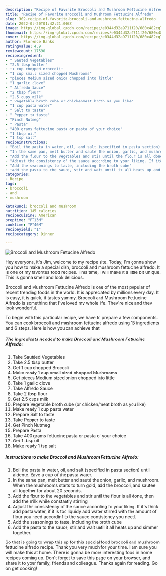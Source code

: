 ```yaml
---
description: "Recipe of Favorite Broccoli and Mushroom Fettucine Alfredo"
title: "Recipe of Favorite Broccoli and Mushroom Fettucine Alfredo"
slug: 302-recipe-of-favorite-broccoli-and-mushroom-fettucine-alfredo
date: 2022-01-20T01:42:21.006Z
image: https://img-global.cpcdn.com/recipes/e0344d32a9711f20/680x482cq70/broccoli-and-mushroom-fettucine-alfredo-recipe-main-photo.jpg
thumbnail: https://img-global.cpcdn.com/recipes/e0344d32a9711f20/680x482cq70/broccoli-and-mushroom-fettucine-alfredo-recipe-main-photo.jpg
cover: https://img-global.cpcdn.com/recipes/e0344d32a9711f20/680x482cq70/broccoli-and-mushroom-fettucine-alfredo-recipe-main-photo.jpg
author: Florence Banks
ratingvalue: 4.9
reviewcount: 17590
recipeingredient:
- " Sauted Vegetables"
- "2.5 tbsp butter"
- "1 cup chopped Broccoli"
- "1 cup small sized chopped Mushrooms"
- "pieces Medium sized onion chopped into little"
- "1 garlic clove"
- " Alfredo Sauce"
- "2 tbsp flour"
- "2.5 cups milk"
- " Vegetable broth cube or chickenmeat broth as you like"
- "1 cup pasta water"
- " Salt to taste"
- " Pepper to taste"
- "Pinch Nutmeg"
- " Pasta"
- "400 grams fettucine pasta or pasta of your choice"
- "1 tbsp oil"
- "1 tsp salt"
recipeinstructions:
- "Boil the pasta in water, oil, and salt (specified in pasta section) until aldente. Save a cup of the pasta water."
- "In the same pan, melt butter and sauté the onion, garlic, and mushroom. When the mushrooms starts to turn gold, add the broccoli, and sautee all together for about 20 seconds."
- "Add the flour to the vegetables and stir until the flour is all done, then add the milk while constantly stirring"
- "Adjust the consistency of the sauce according to your liking. If it&#39;s thick add pasta water, if it is too liquidy add water stirred with the amount of flour you need accordinf to the sauce consistency you need."
- "Add the seasonings to taste, including the broth cube"
- "Add the pasta to the sauce, stir and wait until it all heats up and simmer together."
categories:
- Recipe
tags:
- broccoli
- and
- mushroom

katakunci: broccoli and mushroom 
nutrition: 185 calories
recipecuisine: American
preptime: "PT13M"
cooktime: "PT46M"
recipeyield: "1"
recipecategory: Dinner

---
```



![Broccoli and Mushroom Fettucine Alfredo](https://img-global.cpcdn.com/recipes/e0344d32a9711f20/680x482cq70/broccoli-and-mushroom-fettucine-alfredo-recipe-main-photo.jpg)

Hey everyone, it's Jim, welcome to my recipe site. Today, I'm gonna show you how to make a special dish, broccoli and mushroom fettucine alfredo. It is one of my favorites food recipes. This time, I will make it a little bit unique. This is gonna smell and look delicious.

Broccoli and Mushroom Fettucine Alfredo is one of the most popular of recent trending foods in the world. It is appreciated by millions every day. It is easy, it is quick, it tastes yummy. Broccoli and Mushroom Fettucine Alfredo is something that I've loved my whole life. They're nice and they look wonderful.




To begin with this particular recipe, we have to prepare a few components. You can cook broccoli and mushroom fettucine alfredo using 18 ingredients and 6 steps. Here is how you can achieve that.

<!--inarticleads1-->

##### The ingredients needed to make Broccoli and Mushroom Fettucine Alfredo:

1. Take  Sautéed Vegetables
1. Take 2.5 tbsp butter
1. Get 1 cup chopped Broccoli
1. Make ready 1 cup small sized chopped Mushrooms
1. Get pieces Medium sized onion chopped into little
1. Take 1 garlic clove
1. Take  Alfredo Sauce
1. Take 2 tbsp flour
1. Get 2.5 cups milk
1. Prepare  Vegetable broth cube (or chicken/meat broth as you like)
1. Make ready 1 cup pasta water
1. Prepare  Salt to taste
1. Take  Pepper to taste
1. Get Pinch Nutmeg
1. Prepare  Pasta
1. Take 400 grams fettucine pasta or pasta of your choice
1. Get 1 tbsp oil
1. Make ready 1 tsp salt




<!--inarticleads2-->

##### Instructions to make Broccoli and Mushroom Fettucine Alfredo:

1. Boil the pasta in water, oil, and salt (specified in pasta section) until aldente. Save a cup of the pasta water.
1. In the same pan, melt butter and sauté the onion, garlic, and mushroom. When the mushrooms starts to turn gold, add the broccoli, and sautee all together for about 20 seconds.
1. Add the flour to the vegetables and stir until the flour is all done, then add the milk while constantly stirring
1. Adjust the consistency of the sauce according to your liking. If it&#39;s thick add pasta water, if it is too liquidy add water stirred with the amount of flour you need accordinf to the sauce consistency you need.
1. Add the seasonings to taste, including the broth cube
1. Add the pasta to the sauce, stir and wait until it all heats up and simmer together.




So that is going to wrap this up for this special food broccoli and mushroom fettucine alfredo recipe. Thank you very much for your time. I am sure you will make this at home. There is gonna be more interesting food in home recipes coming up. Don't forget to save this page on your browser, and share it to your family, friends and colleague. Thanks again for reading. Go on get cooking!
